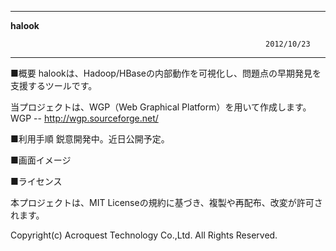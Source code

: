 ﻿
------------------------------------------------------------------------------

  __halook__

                                                             2012/10/23
------------------------------------------------------------------------------

■概要
halookは、Hadoop/HBaseの内部動作を可視化し、問題点の早期発見を支援するツールです。

当プロジェクトは、WGP（Web Graphical Platform）を用いて作成します。
 WGP -- http://wgp.sourceforge.net/


■利用手順
鋭意開発中。近日公開予定。


■画面イメージ



■ライセンス

本プロジェクトは、MIT Licenseの規約に基づき、複製や再配布、改変が許可されます。


Copyright(c) Acroquest Technology Co.,Ltd. All Rights Reserved.